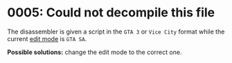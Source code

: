 # 0005: Could not decompile this file

The disassembler is given a script in the `GTA 3` or `Vice City` format while the current [edit mode](../../edit-modes/) is `GTA SA`.

**Possible solutions:** change the edit mode to the correct one.


